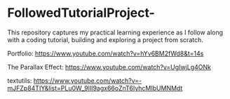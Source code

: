 # FollowedTutorialProject-
This repository captures my practical learning experience as I follow along with a coding tutorial, building and exploring a project from scratch. 

Portfolio:
https://www.youtube.com/watch?v=hYv6BM2fWd8&t=14s


The Parallax Effect:
https://www.youtube.com/watch?v=UgIwjLg4ONk


textutils:
https://www.youtube.com/watch?v=-mJFZp84TIY&list=PLu0W_9lII9agx66oZnT6IyhcMIbUMNMdt